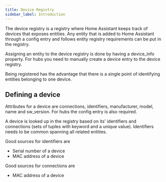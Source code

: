 ```yaml
---
title: Device Registry
sidebar_label: Introduction
---
```


The device registry is a registry where Home Assistant keeps track of devices that exposes entities. Any entity that is added to Home Assistant through a config entry and follows entity registry requirements can be put in the registry.

Assigning an entity to the device registry is done by having a device_info property. For hubs you need to manually create a device entry to the device registry.

Being registered has the advantage that there is a single point of identifying entities belonging to one device.

## Defining a device

Attributes for a device are connections, identifiers, manufacturer, model, name and sw_version. For hubs the config entry is also required.

A device is looked up in the registry based on its' identifiers and connections (sets of tuples with keyword and a unique value). Identifiers needs to be common spanning all related entities.

Good sources for identifiers are

 - Serial number of a device
 - MAC address of a device

Good sources for connections are

- MAC address of a device
